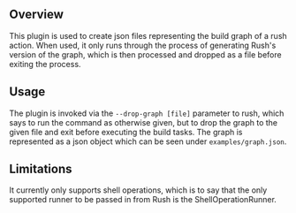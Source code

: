 ## Overview
This plugin is used to create json files representing the build graph of a rush action. When used, it only runs through the process of generating Rush's version of the graph, which is then processed and dropped as a file before exiting the process.

## Usage
The plugin is invoked via the `--drop-graph [file]` parameter to rush, which says to run the command as otherwise given, but to drop the graph to the given file and exit before executing the build tasks. The graph is represented as a json object which can be seen under `examples/graph.json`.

## Limitations
It currently only supports shell operations, which is to say that the only supported runner to be passed in from Rush is the ShellOperationRunner.